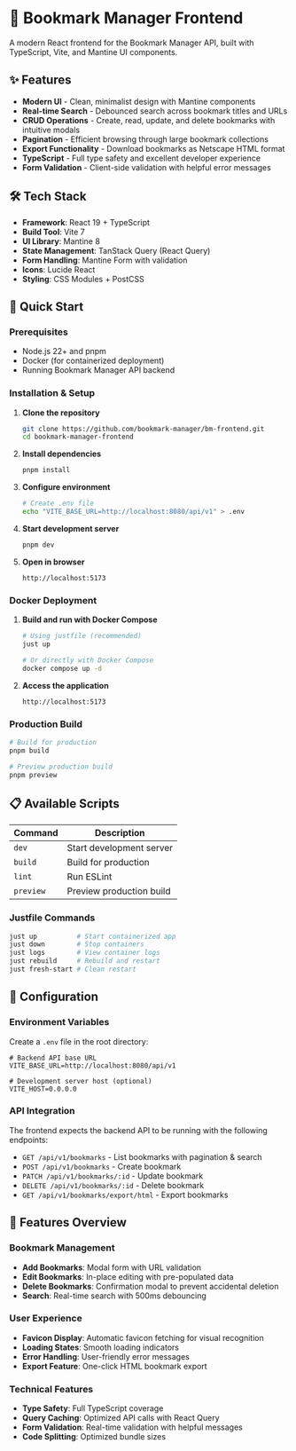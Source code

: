 # 🔖 Bookmark Manager Frontend

A modern React frontend for the Bookmark Manager API, built with TypeScript, Vite, and Mantine UI components.

## ✨ Features

- **Modern UI** - Clean, minimalist design with Mantine components
- **Real-time Search** - Debounced search across bookmark titles and URLs
- **CRUD Operations** - Create, read, update, and delete bookmarks with intuitive modals
- **Pagination** - Efficient browsing through large bookmark collections
- **Export Functionality** - Download bookmarks as Netscape HTML format
- **TypeScript** - Full type safety and excellent developer experience
- **Form Validation** - Client-side validation with helpful error messages

## 🛠 Tech Stack

- **Framework**: React 19 + TypeScript
- **Build Tool**: Vite 7
- **UI Library**: Mantine 8
- **State Management**: TanStack Query (React Query)
- **Form Handling**: Mantine Form with validation
- **Icons**: Lucide React
- **Styling**: CSS Modules + PostCSS

## 🚀 Quick Start

### Prerequisites

- Node.js 22+ and pnpm
- Docker (for containerized deployment)
- Running Bookmark Manager API backend

### Installation & Setup

1. **Clone the repository**

   ```bash
   git clone https://github.com/bookmark-manager/bm-frontend.git
   cd bookmark-manager-frontend
   ```

2. **Install dependencies**

   ```bash
   pnpm install
   ```

3. **Configure environment**

   ```bash
   # Create .env file
   echo "VITE_BASE_URL=http://localhost:8080/api/v1" > .env
   ```

4. **Start development server**

   ```bash
   pnpm dev
   ```

5. **Open in browser**
   ```
   http://localhost:5173
   ```

### Docker Deployment

1. **Build and run with Docker Compose**

   ```bash
   # Using justfile (recommended)
   just up

   # Or directly with Docker Compose
   docker compose up -d
   ```

2. **Access the application**
   ```
   http://localhost:5173
   ```

### Production Build

```bash
# Build for production
pnpm build

# Preview production build
pnpm preview
```

## 📋 Available Scripts

| Command   | Description              |
| --------- | ------------------------ |
| `dev`     | Start development server |
| `build`   | Build for production     |
| `lint`    | Run ESLint               |
| `preview` | Preview production build |

### Justfile Commands

```bash
just up          # Start containerized app
just down        # Stop containers
just logs        # View container logs
just rebuild     # Rebuild and restart
just fresh-start # Clean restart
```

## 🔧 Configuration

### Environment Variables

Create a `.env` file in the root directory:

```env
# Backend API base URL
VITE_BASE_URL=http://localhost:8080/api/v1

# Development server host (optional)
VITE_HOST=0.0.0.0
```

### API Integration

The frontend expects the backend API to be running with the following endpoints:

- `GET /api/v1/bookmarks` - List bookmarks with pagination & search
- `POST /api/v1/bookmarks` - Create bookmark
- `PATCH /api/v1/bookmarks/:id` - Update bookmark
- `DELETE /api/v1/bookmarks/:id` - Delete bookmark
- `GET /api/v1/bookmarks/export/html` - Export bookmarks

## 🎨 Features Overview

### Bookmark Management

- **Add Bookmarks**: Modal form with URL validation
- **Edit Bookmarks**: In-place editing with pre-populated data
- **Delete Bookmarks**: Confirmation modal to prevent accidental deletion
- **Search**: Real-time search with 500ms debouncing

### User Experience

- **Favicon Display**: Automatic favicon fetching for visual recognition
- **Loading States**: Smooth loading indicators
- **Error Handling**: User-friendly error messages
- **Export Feature**: One-click HTML bookmark export

### Technical Features

- **Type Safety**: Full TypeScript coverage
- **Query Caching**: Optimized API calls with React Query
- **Form Validation**: Real-time validation with helpful messages
- **Code Splitting**: Optimized bundle sizes
